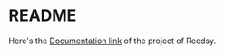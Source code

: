 # README

Here's the [Documentation link](quora.com/profile/Ashish-Kulkarni-100) of the project of Reedsy.